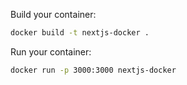 Build your container:

```zsh
docker build -t nextjs-docker .
```

Run your container:

```zsh
docker run -p 3000:3000 nextjs-docker
```
